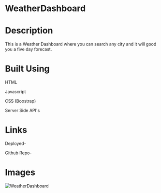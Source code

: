 # WeatherDashboard


# Description
This is a Weather Dashboard where you can search any city and it will good you a five day forecast.

# Built Using

HTML 

Javascript 

CSS (Boostrap)

Server Side API's

# Links

Deployed- 

Github Repo- 

# Images

![WeatherDashboard](https://user-images.githubusercontent.com/72360277/117328752-2a49dd80-ae51-11eb-9df5-9a22cddcf07e.PNG)
